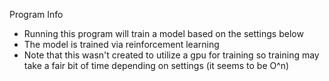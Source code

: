 Program Info
- Running this program will train a model based on the settings below
- The model is trained via reinforcement learning
- Note that this wasn't created to utilize a gpu for training so training may take a fair bit of time depending on settings (it seems to be O^n)
